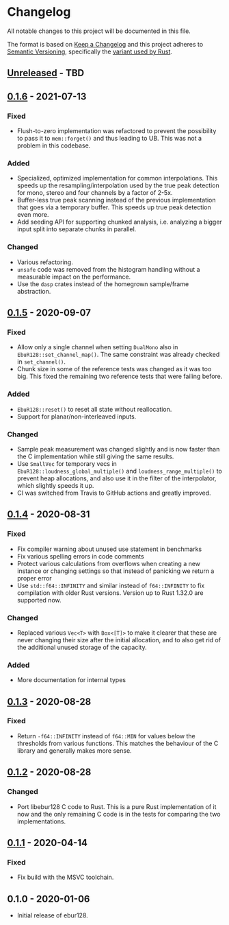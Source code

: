 # Changelog
All notable changes to this project will be documented in this file.

The format is based on [Keep a Changelog](http://keepachangelog.com/en/1.0.0/)
and this project adheres to [Semantic Versioning](http://semver.org/spec/v2.0.0.html),
specifically the [variant used by Rust](http://doc.crates.io/manifest.html#the-version-field).

## [Unreleased] - TBD

## [0.1.6] - 2021-07-13
### Fixed
- Flush-to-zero implementation was refactored to prevent the possibility to
  pass it to `mem::forget()` and thus leading to UB. This was not a problem in
  this codebase.

### Added
- Specialized, optimized implementation for common interpolations. This speeds
  up the resampling/interpolation used by the true peak detection for mono,
  stereo and four channels by a factor of 2-5x.
- Buffer-less true peak scanning instead of the previous implementation that
  goes via a temporary buffer. This speeds up true peak detection even more.
- Add seeding API for supporting chunked analysis, i.e. analyzing a bigger
  input split into separate chunks in parallel.

### Changed
- Various refactoring.
- `unsafe` code was removed from the histogram handling without a measurable
  impact on the performance.
- Use the `dasp` crates instead of the homegrown sample/frame abstraction.

## [0.1.5] - 2020-09-07
### Fixed
- Allow only a single channel when setting `DualMono` also in
  `EbuR128::set_channel_map()`. The same constraint was already checked in
  `set_channel()`.
- Chunk size in some of the reference tests was changed as it was too big.
  This fixed the remaining two reference tests that were failing before.

### Added
- `EbuR128::reset()` to reset all state without reallocation.
- Support for planar/non-interleaved inputs.

### Changed
- Sample peak measurement was changed slightly and is now faster than the C
  implementation while still giving the same results.
- Use `SmallVec` for temporary vecs in `EbuR128::loudness_global_multiple()`
  and `loudness_range_multiple()` to prevent heap allocations, and also use it
  in the filter of the interpolator, which slightly speeds it up.
- CI was switched from Travis to GitHub actions and greatly improved.

## [0.1.4] - 2020-08-31
### Fixed
- Fix compiler warning about unused use statement in benchmarks
- Fix various spelling errors in code comments
- Protect various calculations from overflows when creating a new instance or
  changing settings so that instead of panicking we return a proper error
- Use `std::f64::INFINITY` and similar instead of `f64::INFINITY` to fix
  compilation with older Rust versions. Version up to Rust 1.32.0 are
  supported now.

### Changed
- Replaced various `Vec<T>` with `Box<[T]>` to make it clearer that these are
  never changing their size after the initial allocation, and to also get rid
  of the additional unused storage of the capacity.

### Added
- More documentation for internal types

## [0.1.3] - 2020-08-28
### Fixed
- Return `-f64::INFINITY` instead of `f64::MIN` for values below the
  thresholds from various functions. This matches the behaviour of the C
  library and generally makes more sense.

## [0.1.2] - 2020-08-28
### Changed
- Port libebur128 C code to Rust. This is a pure Rust implementation of it now
  and the only remaining C code is in the tests for comparing the two
  implementations.

## [0.1.1] - 2020-04-14
### Fixed
- Fix build with the MSVC toolchain.

## 0.1.0 - 2020-01-06
- Initial release of ebur128.

[Unreleased]: https://github.com/sdroege/rust-muldiv/compare/0.1.6...HEAD
[0.1.6]: https://github.com/sdroege/rust-muldiv/compare/0.1.5...0.1.6
[0.1.5]: https://github.com/sdroege/ebur128/compare/0.1.4...0.1.5
[0.1.4]: https://github.com/sdroege/ebur128/compare/0.1.3...0.1.4
[0.1.3]: https://github.com/sdroege/ebur128/compare/0.1.2...0.1.3
[0.1.2]: https://github.com/sdroege/ebur128/compare/0.1.1...0.1.2
[0.1.1]: https://github.com/sdroege/ebur128/compare/0.1.0...0.1.1
